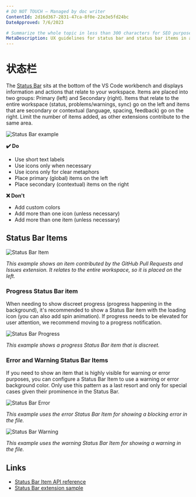 ```yaml
---
# DO NOT TOUCH — Managed by doc writer
ContentId: 2d16d367-2831-47ca-8f0e-22e3e5fd24bc
DateApproved: 7/6/2023

# Summarize the whole topic in less than 300 characters for SEO purpose
MetaDescription: UX guidelines for status bar and status bar items in a Visual Studio Code extension.
---
```


# 状态栏

The [Status Bar](/api/extension-capabilities/extending-workbench#status-bar-item) sits at the bottom of the VS Code workbench and displays information and actions that relate to your workspace. Items are placed into two groups: Primary (left) and Secondary (right). Items that relate to the entire workspace (status, problems/warnings, sync) go on the left and items that are secondary or contextual (language, spacing, feedback) go on the right. Limit the number of items added, as other extensions contribute to the same area.

![Status Bar example](images/examples/status-bar.png)

**✔️ Do**

- Use short text labels
- Use icons only when necessary
- Use icons only for clear metaphors
- Place primary (global) items on the left
- Place secondary (contextual) items on the right

**❌ Don't**

- Add custom colors
- Add more than one icon (unless necessary)
- Add more than one item (unless necessary)

## Status Bar Items

![Status Bar Item](images/examples/status-bar-item.png)

_This example shows an item contributed by the GitHub Pull Requests and Issues extension. It relates to the entire workspace, so it is placed on the left._

### Progress Status Bar item

When needing to show discreet progress (progress happening in the background), it's recommended to show a Status Bar item with the loading icon (you can also add spin animation). If progress needs to be elevated for user attention, we recommend moving to a progress notification.

![Status Bar Progress](images/examples/status-bar-progress.png)

_This example shows a progress Status Bar item that is discreet._

### Error and Warning Status Bar Items

If you need to show an item that is highly visible for warning or error purposes, you can configure a Status Bar Item to use a warning or error background color. Only use this pattern as a last resort and only for special cases given their prominence in the Status Bar.

![Status Bar Error](images/examples/status-bar-error.png)

_This example uses the error Status Bar Item for showing a blocking error in the file._

![Status Bar Warning](images/examples/status-bar-warning.png)

_This example uses the warning Status Bar Item for showing a warning in the file._

## Links

- [Status Bar Item API reference](/api/references/vscode-api#StatusBarItem)
- [Status Bar extension sample](https://github.com/microsoft/vscode-extension-samples/tree/main/statusbar-sample)
